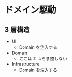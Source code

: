 # ドメイン駆動

## 3 層構造

- UI
  - Domain を注入する
- Domain
  - ここは 2 つを参照しない
- Infrastructure
  - Domain を注入する
